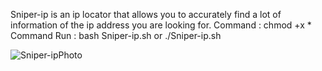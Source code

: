 Sniper-ip is an ip locator that allows you to accurately find a lot of information of the ip address you are looking for.
Command : chmod +x *
Command Run : bash Sniper-ip.sh or ./Sniper-ip.sh

![Sniper-ipPhoto](https://user-images.githubusercontent.com/115785142/224521301-5f8efff7-a51c-4aff-bfb8-4778c57ae0e9.png)
